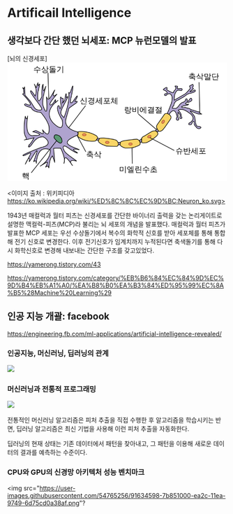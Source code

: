 # Artificail Intelligence
## 생각보다 간단 했던 뇌세포: MCP 뉴런모델의 발표

[뇌의 신경세포]
<img src="https://github.com/cwooyoon/Artificial_Intelligence/blob/master/images/800px-Neuron_ko.svg.png">

<이미지 출처 : 위키피디아 https://ko.wikipedia.org/wiki/%ED%8C%8C%EC%9D%BC:Neuron_ko.svg>

1943년 매컬럭과 월터 피츠는 신경세포를 간단한 바이너리 출력을 갖는 논리게이트로 설명한  맥컬럭-피츠(MCP)라 불리는 뇌 세포의 개념을 발표했다. 매컬럭과 월터 피츠가 발표한 MCP 세포는 우선 수상돌기에서 복수의 화학적 신호를 받아 세포체를 통해 통합해 전기 신호로 변경한다. 이후 전기신호가 임계치까지 누적된다면 축색돌기를 통해 다시 화학신호로 변경해 내보내는 간단한 구조를 갖고있었다. 

https://yamerong.tistory.com/43

https://yamerong.tistory.com/category/%EB%B6%84%EC%84%9D%EC%9D%B4%EB%A1%A0/%EA%B8%B0%EA%B3%84%ED%95%99%EC%8A%B5%28Machine%20Learning%29

## 인공 지능 개괄: facebook

https://engineering.fb.com/ml-applications/artificial-intelligence-revealed/
 
### 인공지능, 머신러닝, 딥러닝의 관계

<img src="https://user-images.githubusercontent.com/54765256/91634141-fa784980-ea28-11ea-8b45-95e45e478696.png">

### 머신러닝과 전통적 프로그래밍

<img src="https://user-images.githubusercontent.com/54765256/91634159-1bd93580-ea29-11ea-892f-982f8331c52e.png">

전통적인 머신러닝 알고리즘은 피처 추출을 직접 수행한 후 알고리즘을 학습시키는 반면,
딥러닝 알고리즘은 최신 기법을 사용해 이런 피처 추출을 자동화한다.

딥러닝의 현재 상태는 기존 데이터에서 패턴을 찾아내고, 그 패턴을 이용해 새로운 데이터의 결과를 예측하는 수준이다.

### CPU와 GPU의 신경망 아키텍처 성능 벤치마크

<img src="https://user-images.githubusercontent.com/54765256/91634598-7b851000-ea2c-11ea-9749-6d75cd0a38af.png"?




